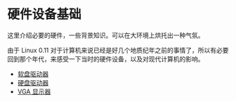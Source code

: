 # 硬件设备基础

这里介绍必要的硬件，一些背景知识。可以在大环境上烘托出一种气氛。

由于 Linux 0.11 对于计算机来说已经是好几个地质纪年之前的事情了，所以有必要回到那个年代，来感受一下当时的硬件设备，以及对现代计算机的影响。

- [软盘驱动器](./01%20软盘驱动器.md)
- [硬盘驱动器](./02%20硬盘驱动器.md)
- [VGA 显示器](./03%20VGA%20显示器.md)
